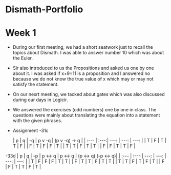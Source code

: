 # Dismath-Portfolio
# Week 1
- During our first meeting, we had a short seatwork just to recall the topics about Dismath. I was able to answer number 10 which was about the Euler.
- Sir also introduced to us the Propositions and asked us one by one about it. I was asked if x+9=11 is a proposition and I answered no because we do not know the true value of x which may or may not satisfy the statement.
- On our nexrt meeting, we tacked about gates which was also discussed during our days in Logicir. 
- We answered the exercises (odd numbers) one by one in class. The questions were mainly about translating the equation into a statement with the given phrases. 



- Assignment
-31c

  | p | q | -q | p v -q | (p v -q) → q |
| :--- | :---:| ---: | ---: | ---: |
| T | F | T | T | F |
| F | T | F | F | T |
| T | T | F | T | T |
| F | F | T | T | F |

-33d
| p | q | -p | p ↔ q | p ↔ q | (p ↔ q)  (-p ↔ q)|
| :--- | :---:| ---: | ---: | ---: | ---: |
| T | F | F | F | T | T |
| F | T | T | F | T | T |
| T | T | F | T | F | T |
| F | F | T | T | F | T |
